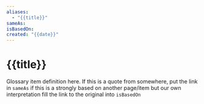 ```yaml
---
aliases:
  - "{{title}}"
sameAs: 
isBasedOn: 
created: "{{date}}"
---
```

# {{title}}

Glossary item definition here. If this is a quote from somewhere, put the link in `sameAs` if this is a strongly based on another page/item but our own interpretation fill the link to the original into `isBasedOn`